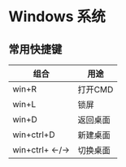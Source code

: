 # Windows 系统

## 常用快捷键

|组合|用途|
--|--|
win+R|打开CMD
win+L|锁屏
win+D|返回桌面
win+ctrl+D|新建桌面
win+ctrl+ ←/→|切换桌面

